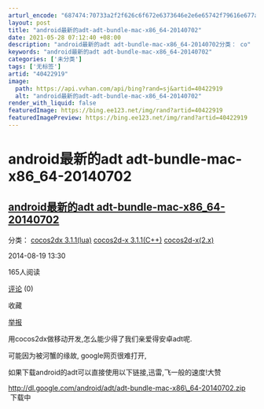 ```yaml
---
arturl_encode: "687474:70733a2f2f626c6f672e6373646e2e6e65742f79616e677a6d:2f61727469636c652f64657461696c732f3430343232393139"
layout: post
title: "android最新的adt-adt-bundle-mac-x86_64-20140702"
date: 2021-05-28 07:12:40 +08:00
description: "android最新的adt adt-bundle-mac-x86_64-20140702分类： co"
keywords: "android最新的adt adt-bundle-mac-x86_64-20140702"
categories: ['未分类']
tags: ['无标签']
artid: "40422919"
image:
  path: https://api.vvhan.com/api/bing?rand=sj&artid=40422919
  alt: "android最新的adt-adt-bundle-mac-x86_64-20140702"
render_with_liquid: false
featuredImage: https://bing.ee123.net/img/rand?artid=40422919
featuredImagePreview: https://bing.ee123.net/img/rand?artid=40422919
---
```


# android最新的adt adt-bundle-mac-x86\_64-20140702

## [android最新的adt adt-bundle-mac-x86\_64-20140702](http://blog.csdn.net/u013174689/article/details/38680449)

分类：
[cocos2dx 3.1.1(lua)](http://blog.csdn.net/u013174689/article/category/2553205)
[cocos2d-x 3.1.1(C++)](http://blog.csdn.net/u013174689/article/category/2490455)
[cocos2d-x(2.x)](http://blog.csdn.net/u013174689/article/category/1825873)

2014-08-19 13:30

165人阅读

[评论](http://blog.csdn.net/u013174689/article/details/38680449#comments)
(0)

收藏

[举报](http://blog.csdn.net/u013174689/article/details/38680449#report "举报")

用cocos2dx做移动开发,怎么能少得了我们亲爱得安卓adt呢.

可能因为被河蟹的缘故,
google网页很难打开,

如果下载android的adt可以直接使用以下链接,迅雷,飞一般的速度!大赞

http://dl.google.com/android/adt/adt-bundle-mac-x86\_64-20140702.zip  下载中